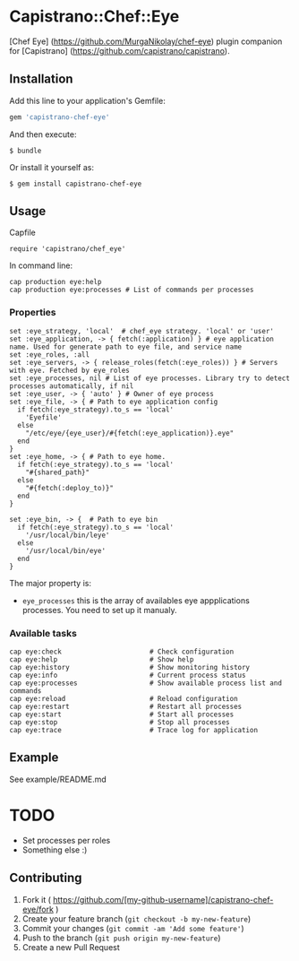 # Capistrano::Chef::Eye

[Chef Eye] (https://github.com/MurgaNikolay/chef-eye) plugin companion for [Capistrano]  (https://github.com/capistrano/capistrano).

## Installation

Add this line to your application's Gemfile:

```ruby
gem 'capistrano-chef-eye'
```

And then execute:

    $ bundle

Or install it yourself as:

    $ gem install capistrano-chef-eye

## Usage

Capfile

    require 'capistrano/chef_eye'
    
In command line:

    cap production eye:help
    cap production eye:processes # List of commands per processes

### Properties

    set :eye_strategy, 'local'  # chef_eye strategy. 'local' or 'user'
    set :eye_application, -> { fetch(:application) } # eye application name. Used for generate path to eye file, and service name
    set :eye_roles, :all
    set :eye_servers, -> { release_roles(fetch(:eye_roles)) } # Servers with eye. Fetched by eye_roles
    set :eye_processes, nil # List of eye processes. Library try to detect processes automatically, if nil
    set :eye_user, -> { 'auto' } # Owner of eye process
    set :eye_file, -> { # Path to eye application config
      if fetch(:eye_strategy).to_s == 'local'
        'Eyefile'
      else
        "/etc/eye/{eye_user}/#{fetch(:eye_application)}.eye"
      end
    }
    set :eye_home, -> { # Path to eye home. 
      if fetch(:eye_strategy).to_s == 'local'
        "#{shared_path}"
      else
        "#{fetch(:deploy_to)}"
      end
    }

    set :eye_bin, -> {  # Path to eye bin
      if fetch(:eye_strategy).to_s == 'local'
        '/usr/local/bin/leye'
      else
        '/usr/local/bin/eye'
      end
    }

The major property is:

  * `eye_processes`  this is the array of availables eye appplications processes. You need to set up it manualy.
  
### Available tasks

    cap eye:check                      # Check configuration
    cap eye:help                       # Show help
    cap eye:history                    # Show monitoring history
    cap eye:info                       # Current process status
    cap eye:processes                  # Show available process list and commands
    cap eye:reload                     # Reload configuration
    cap eye:restart                    # Restart all processes
    cap eye:start                      # Start all processes
    cap eye:stop                       # Stop all processes
    cap eye:trace                      # Trace log for application

## Example 
  
See example/README.md


# TODO 

  - Set processes per roles
  - Something else :)
   
## Contributing

1. Fork it ( https://github.com/[my-github-username]/capistrano-chef-eye/fork )
2. Create your feature branch (`git checkout -b my-new-feature`)
3. Commit your changes (`git commit -am 'Add some feature'`)
4. Push to the branch (`git push origin my-new-feature`)
5. Create a new Pull Request
